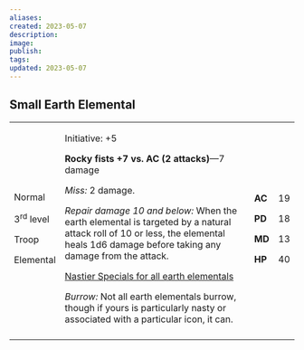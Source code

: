 ```yaml
---
aliases: 
created: 2023-05-07
description: 
image: 
publish: 
tags: 
updated: 2023-05-07
---
```


## Small Earth Elemental

<table>
<colgroup>
<col style="width: 16%" />
<col style="width: 72%" />
<col style="width: 5%" />
<col style="width: 5%" />
</colgroup>
<tbody>
<tr class="odd">
<td><p>Normal</p>
<p>3<sup>rd</sup> level</p>
<p>Troop</p>
<p>Elemental</p></td>
<td><p>Initiative: +5</p>
<p><strong>Rocky fists +7 vs. AC (2 attacks)</strong>—7 damage</p>
<p><em>Miss:</em> 2 damage.</p>
<p><em>Repair damage 10 and below:</em> When the earth elemental is
targeted by a natural attack roll of 10 or less, the elemental heals 1d6
damage before taking any damage from the attack.</p>
<p><u>Nastier Specials for all earth elementals</u></p>
<p><em>Burrow:</em> Not all earth elementals burrow, though if yours is
particularly nasty or associated with a particular icon, it
can.</p></td>
<td><p><strong>AC</strong></p>
<p><strong>PD</strong></p>
<p><strong>MD</strong></p>
<p><strong>HP</strong></p></td>
<td><p>19</p>
<p>18</p>
<p>13</p>
<p>40</p></td>
</tr>
<tr class="even">
<td></td>
<td></td>
<td></td>
<td></td>
</tr>
</tbody>
</table>

